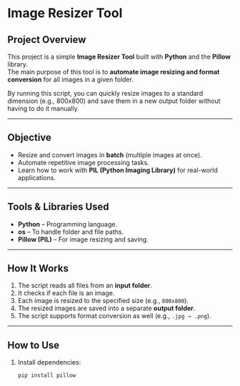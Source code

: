 #  Image Resizer Tool

##  Project Overview
This project is a simple **Image Resizer Tool** built with **Python** and the **Pillow** library.  
The main purpose of this tool is to **automate image resizing and format conversion** for all images in a given folder.  

By running this script, you can quickly resize images to a standard dimension (e.g., 800x800) and save them in a new output folder without having to do it manually.

---

##  Objective
- Resize and convert images in **batch** (multiple images at once).
- Automate repetitive image processing tasks.
- Learn how to work with **PIL (Python Imaging Library)** for real-world applications.

---

##  Tools & Libraries Used
- **Python** – Programming language.
- **os** – To handle folder and file paths.
- **Pillow (PIL)** – For image resizing and saving.

---

##  How It Works
1. The script reads all files from an **input folder**.
2. It checks if each file is an image.
3. Each image is resized to the specified size (e.g., `800x800`).
4. The resized images are saved into a separate **output folder**.
5. The script supports format conversion as well (e.g., `.jpg → .png`).

---

##  How to Use
1. Install dependencies:
   ```bash
   pip install pillow
